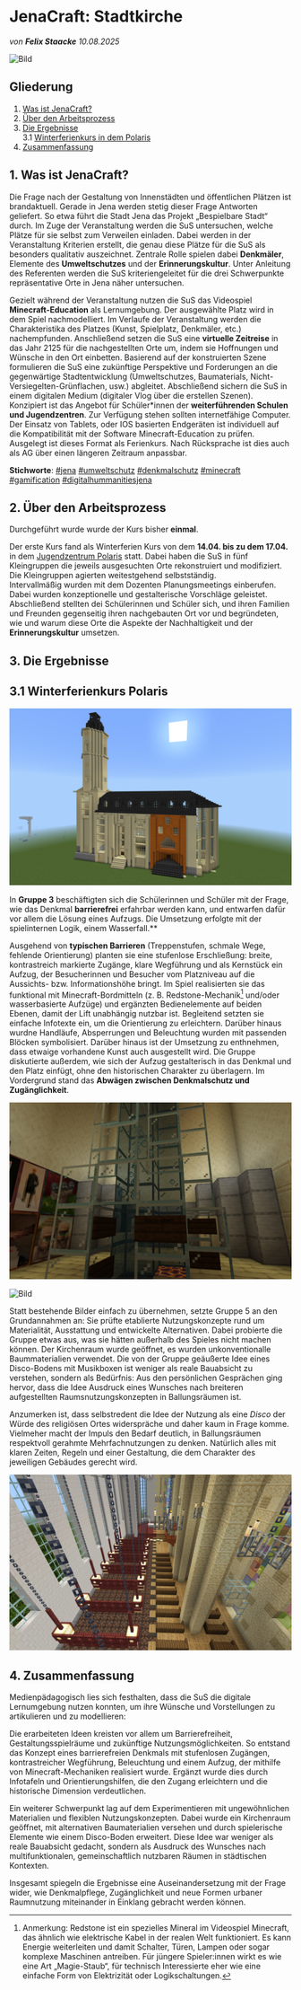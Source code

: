 
# JenaCraft: Stadtkirche

*von **Felix Staacke**   10.08.2025*

![Bild](https://github.com/Datenflix007/jenaCraftImages/raw/main/images/header.png)

## Gliederung

1. [Was ist JenaCraft?](#was-ist-jenacraft)
2. [Über den Arbeitsprozess](#2-über-den-arbeitsprozess)
3. [Die Ergebnisse](#3-die-ergebnisse)<br />
  3.1 [Winterferienkurs in dem Polaris](#31-winterferienkurs-polaris)
4. [Zusammenfassung](#4-zusammenfassung)

## 1. Was ist JenaCraft?

Die Frage nach der Gestaltung von Innenstädten und öffentlichen Plätzen ist brandaktuell. Gerade in Jena werden
stetig dieser Frage Antworten geliefert. So etwa führt die Stadt Jena das Projekt „Bespielbare Stadt“ durch.
Im Zuge der Veranstaltung werden die SuS untersuchen, welche Plätze für sie selbst zum Verweilen einladen. Dabei
werden in der Veranstaltung Kriterien erstellt, die genau diese Plätze für die SuS als besonders qualitativ
auszeichnet. Zentrale Rolle spielen dabei  **Denkmäler**, Elemente des **Umweltschutzes** und der **Erinnerungskultur**.
Unter Anleitung des Referenten werden die SuS kriteriengeleitet für die drei Schwerpunkte repräsentative Orte in
Jena näher untersuchen.

Gezielt während der Veranstaltung nutzen die SuS das Videospiel  **Minecraft-Education** als Lernumgebung. Der ausgewählte
Platz wird in dem Spiel nachmodelliert. Im Verlaufe der Veranstaltung werden die Charakteristika des Platzes (Kunst,
Spielplatz, Denkmäler, etc.) nachempfunden. Anschließend setzen die SuS eine **virtuelle Zeitreise** in das Jahr 2125
für die nachgestellten Orte um, indem sie Hoffnungen und Wünsche in den Ort einbetten. Basierend auf der
konstruierten Szene formulieren die SuS eine zukünftige Perspektive und Forderungen an die gegenwärtige
Stadtentwicklung (Umweltschutzes, Baumaterials, Nicht-Versiegelten-Grünflachen, usw.) abgleitet. Abschließend
sichern die SuS in einem digitalen Medium (digitaler Vlog über die erstellen Szenen).
Konzipiert ist das Angebot für Schüler*innen der **weiterführenden Schulen und Jugendzentren**. Zur Verfügung
stehen sollten internetfähige Computer. Der Einsatz von Tablets, oder IOS basierten Endgeräten ist individuell auf
die Kompatibilität mit der Software Minecraft-Education zu prüfen. Ausgelegt ist dieses Format als Ferienkurs. Nach
Rücksprache ist dies auch als AG über einen längeren Zeitraum anpassbar.

**Stichworte**: [#jena](https://4dcity.org/?scene=jena) [#umweltschutz](https://4dcity.org/?scene=jena) [#denkmalschutz](https://4dcity.org/?scene=jena) [#minecraft](https://4dcity.org/?scene=jena) [#gamification](https://4dcity.org/?scene=jena) [#digitalhummanitiesjena](https://4dcity.org/?scene=jena)

## 2. Über den Arbeitsprozess

Durchgeführt wurde wurde der Kurs bisher **einmal**. 

Der erste Kurs fand als Winterferien Kurs von dem **14.04. bis zu dem 17.04.** in dem [Jugendzentrum Polaris](https://polaris-jena.de/) statt. Dabei haben die SuS in fünf 
Kleingruppen die jeweils ausgesuchten Orte rekonstruiert und modifiziert. Die Kleingruppen agierten weitestgehend selbstständig.  
Intervallmäßig wurden mit dem Dozenten Planungsmeetings einberufen. Dabei wurden konzeptionelle und gestalterische 
Vorschläge geleistet.
Abschließend stellten dei Schülerinnen und Schüler sich, und ihren Familien und Freunden gegenseitig ihren nachgebauten 
Ort vor und begründeten, wie und warum diese Orte die Aspekte der Nachhaltigkeit und der **Erinnerungskultur** umsetzen.

## 3. Die Ergebnisse

## 3.1 Winterferienkurs Polaris

![Bild](https://github.com/Datenflix007/jenaCraftImages/raw/main/images/g3_1.png)

In **Gruppe 3** beschäftigten sich die Schülerinnen und Schüler mit der Frage, wie das Denkmal **barrierefrei** erfahrbar 
werden kann, und entwarfen dafür vor allem die Lösung eines Aufzugs. Die Umsetzung erfolgte mit der spielinternen Logik, 
einem Wasserfall.**

Ausgehend von **typischen Barrieren** (Treppenstufen, schmale Wege, fehlende Orientierung) planten sie eine stufenlose 
Erschließung: breite, kontrastreich markierte Zugänge, klare Wegführung und als Kernstück ein Aufzug, der Besucherinnen 
und Besucher vom Platzniveau auf die Aussichts- bzw. Informationshöhe bringt. Im Spiel realisierten sie das funktional 
mit Minecraft-Bordmitteln (z. B. Redstone-Mechanik[^1] und/oder wasserbasierte Aufzüge) und ergänzten Bedienelemente auf 
beiden Ebenen, damit der Lift unabhängig nutzbar ist. Begleitend setzten sie einfache Infotexte 
ein, um die Orientierung zu erleichtern. Darüber hinaus wurdne Handläufe, Absperrungen und Beleuchtung wurden mit passenden Blöcken symbolisiert. 
Darüber hinaus ist der Umsetzung zu enthnehmen, dass etwaige vorhandene Kunst auch ausgestellt wird. Die Gruppe diskutierte 
außerdem, wie sich der Aufzug gestalterisch in das Denkmal und den Platz einfügt, ohne den historischen Charakter zu 
überlagern. Im Vordergrund stand das **Abwägen zwischen Denkmalschutz und Zugänglichkeit**.



![Bild](https://github.com/Datenflix007/jenaCraftImages/raw/main/images/g3_3.png)

![Bild](https://github.com/Datenflix007/jenaCraftImages/raw/main/images/g5_3.png)

Statt bestehende Bilder einfach zu übernehmen, setzte Gruppe 5 an den Grundannahmen an: Sie prüfte etablierte 
Nutzungskonzepte rund um Materialität, Ausstattung und entwickelte Alternativen. Dabei probierte die Gruppe etwas aus, 
was sie hätten außerhalb des Spieles nicht machen können. Der Kirchenraum wurde geöffnet, es wurden unkonventionalle 
Baummaterialien verwendet. Die von der Gruppe geäußerte Idee eines Disco-Bodens mit Musikboxen ist weniger als reale Bauabsicht zu verstehen, sondern als Bedürfnis: Aus den persönlichen Gesprächen ging hervor, dass die Idee Ausdruck eines Wunsches nach breiteren aufgestellten Raumsnutzungskonzepten in Ballungsräumen ist. 

Anzumerken ist, dass selbstredent die Idee der Nutzung als eine *Disco* der Würde des religiösen Ortes widerspräche und daher kaum in Frage komme. Vielmeher macht der Impuls den Bedarf deutlich, in Ballungsräumen respektvoll gerahmte 
Mehrfachnutzungen zu denken. Natürlich alles mit klaren Zeiten, Regeln und einer Gestaltung, die dem Charakter des jeweiligen Gebäudes gerecht wird.

![Bild](https://github.com/Datenflix007/jenaCraftImages/raw/main/images/g5_6.png)

## 4. Zusammenfassung
Medienpädagogisch lies sich festhalten, dass die SuS die digitale Lernumgebung nutzen konnten, um ihre Wünsche und Vorstellungen zu artikulieren und zu modellieren:

Die erarbeiteten Ideen kreisten vor allem um Barrierefreiheit, Gestaltungsspielräume und zukünftige Nutzungsmöglichkeiten. So entstand das Konzept eines barrierefreien Denkmals mit stufenlosen Zugängen, kontrastreicher Wegführung, Beleuchtung und einem Aufzug, der mithilfe von Minecraft-Mechaniken realisiert wurde. Ergänzt wurde dies durch Infotafeln und Orientierungshilfen, die den Zugang erleichtern und die historische Dimension verdeutlichen.

Ein weiterer Schwerpunkt lag auf dem Experimentieren mit ungewöhnlichen Materialien und flexiblen Nutzungskonzepten. Dabei wurde ein Kirchenraum geöffnet, mit alternativen Baumaterialien versehen und durch spielerische Elemente wie einem Disco-Boden erweitert. Diese Idee war weniger als reale Bauabsicht gedacht, sondern als Ausdruck des Wunsches nach multifunktionalen, gemeinschaftlich nutzbaren Räumen in städtischen Kontexten.

Insgesamt spiegeln die Ergebnisse eine Auseinandersetzung mit der Frage wider, wie Denkmalpflege, Zugänglichkeit und neue Formen urbaner Raumnutzung miteinander in Einklang gebracht werden können.



[^1]: Anmerkung: Redstone ist ein spezielles Mineral im Videospiel Minecraft, das ähnlich wie elektrische Kabel in der realen Welt funktioniert. Es kann Energie weiterleiten und damit Schalter, Türen, Lampen oder sogar komplexe Maschinen antreiben. Für jüngere Spieler:innen wirkt es wie eine Art „Magie-Staub“, für technisch Interessierte eher wie eine einfache Form von Elektrizität oder Logikschaltungen.